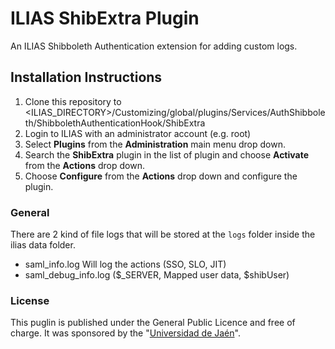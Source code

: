 # ILIAS ShibExtra Plugin
An ILIAS Shibboleth Authentication extension for adding custom logs.

## Installation Instructions
1. Clone this repository to <ILIAS_DIRECTORY>/Customizing/global/plugins/Services/AuthShibboleth/ShibbolethAuthenticationHook/ShibExtra
2. Login to ILIAS with an administrator account (e.g. root)
3. Select **Plugins** from the **Administration** main menu drop down.
4. Search the **ShibExtra** plugin in the list of plugin and choose **Activate** from the **Actions** drop down.
5. Choose **Configure** from the **Actions** drop down and configure the plugin.

### General
There are 2 kind of file logs that will be stored at the 
`logs` folder inside the ilias data folder.
* saml_info.log Will log the actions (SSO, SLO, JIT)
* saml_debug_info.log ($_SERVER, Mapped user data, $shibUser)

### License

 This puglin is published under the General Public Licence and free of charge.
 It was sponsored by the "[Universidad de Jaén](http://www.ujaen.es/)".
